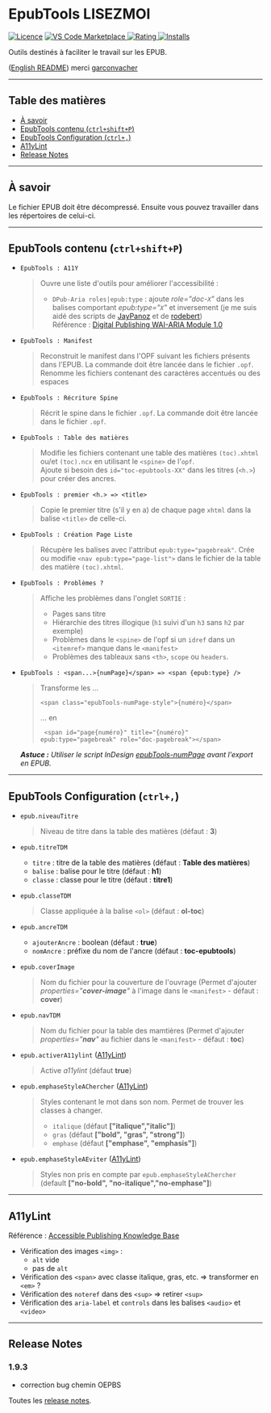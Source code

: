 # EpubTools LISEZMOI <!-- omit in toc -->

[![Licence](https://img.shields.io/github/license/civodulab/epubtools.svg)](https://github.com/civodulab/epubtools)
[![VS Code Marketplace](https://vsmarketplacebadge.apphb.com/version-short/civodulab.epubtools.svg) ![Rating](https://vsmarketplacebadge.apphb.com/rating-short/civodulab.epubtools.svg) ![Installs](https://vsmarketplacebadge.apphb.com/installs/civodulab.epubtools.svg)](https://marketplace.visualstudio.com/items?itemName=civodulab.epubtools)

Outils destinés à faciliter le travail sur les EPUB.

([English README](README.en.md)) merci [garconvacher](https://github.com/garconvacher)

***

## Table des matières <!-- omit in toc -->
- [À savoir](#%C3%A0-savoir)
- [EpubTools contenu (`ctrl+shift+P`) <a id="epubtools-contenu"></a>](#epubtools-contenu-ctrlshiftp-a-id%22epubtools-contenu%22a)
- [EpubTools Configuration (`ctrl+,`) <a id="epubtools-configuration"></a>](#epubtools-configuration-ctrl-a-id%22epubtools-configuration%22a)
- [A11yLint](#a11ylint)
- [Release Notes](#release-notes)

***

## À savoir

Le fichier EPUB doit être décompressé. Ensuite vous pouvez travailler dans les répertoires de celui-ci.

***

## EpubTools contenu (`ctrl+shift+P`) <a id="epubtools-contenu"></a>

- `EpubTools : A11Y`
  > Ouvre une liste d'outils pour améliorer l'accessibilité :
  > - `DPub-Aria roles|epub:type` : ajoute _role="doc-`X`"_ dans les balises comportant _epub:type="`X`"_ et inversement (je me suis aidé des scripts de [JayPanoz](https://gist.github.com/JayPanoz/45896f17a69892de9a121d701c578d1e) et de [rodebert](https://gist.github.com/rodebert/81837a2676cf2c04819a582c3eb49c13))  
  > Référence : [Digital Publishing WAI-ARIA Module 1.0](https://www.w3.org/TR/dpub-aria-1.0/)

- `EpubTools : Manifest`
  > Reconstruit le manifest dans l'OPF suivant les fichiers présents dans l'EPUB. La commande doit être lancée dans le fichier `.opf`.  
  > Renomme les fichiers contenant des caractères accentués ou des espaces

- `EpubTools : Récriture Spine`
  > Récrit le spine dans le fichier `.opf`. La commande doit être lancée dans le fichier `.opf`.  

- `EpubTools : Table des matières`

  > Modifie les fichiers contenant une table des matières `(toc).xhtml` ou/et `(toc).ncx` en utilisant le `<spine>` de l'`opf`.  
  > Ajoute si besoin des `id="toc-epubtools-XX"` dans les titres (`<h.>`) pour créer des ancres.

- `EpubTools : premier <h.> => <title>`

  > Copie le premier titre (s'il y en a) de chaque page `xhtml` dans la balise `<title>` de celle-ci.

- `EpubTools : Création Page Liste`

  >  Récupère les balises avec l'attribut `epub:type="pagebreak"`. Crée ou modifie `<nav epub:type="page-list">` dans le fichier de la table des matière `(toc).xhtml`.

- `EpubTools : Problèmes ?`

  >  Affiche les problèmes dans l'onglet `SORTIE` :
  > - Pages sans titre
  > - Hiérarchie des titres illogique (`h1` suivi d'un `h3` sans `h2` par exemple)
  > - Problèmes dans le `<spine>` de l'opf si un `idref` dans un `<itemref>` manque dans le `<manifest>`
  > - Problèmes des tableaux sans `<th>`, `scope` ou `headers`.

- `EpubTools : <span...>{numPage}</span> => <span {epub:type} />`

  >  Transforme les ...
  > ```xhtml
  > <span class="epubTools-numPage-style">{numéro}</span>
  > ```
  > ... en
  > ```xhtml
  >  <span id="page{numéro}" title="{numéro}" epub:type="pagebreak" role="doc-pagebreak"></span>
  >  ```

  _**Astuce :** Utiliser le script InDesign [epubTools-numPage](https://github.com/civodulab/epubTools-numPage) avant l'export en EPUB._

***

## EpubTools Configuration (`ctrl+,`) <a id="epubtools-configuration"></a>

- `epub.niveauTitre`
  > Niveau de titre dans la table des matières (défaut : **3**)

- `epub.titreTDM`
  - `titre` : titre de la table des matières (défaut : **Table des matières**)
  - `balise` : balise pour le titre (défaut : **h1**)
  - `classe` : classe pour le titre (défaut : **titre1**)

- `epub.classeTDM`
  > Classe appliquée à la balise `<ol>` (défaut : **ol-toc**)

- `epub.ancreTDM`
  - `ajouterAncre` : boolean  (défaut : **true**)
  - `nomAncre` : préfixe du nom de l'ancre (défaut : **toc-epubtools**)

- `epub.coverImage`
  > Nom du fichier pour la couverture de l'ouvrage (Permet d'ajouter  _properties="**cover-image**"_ à l'image dans le `<manifest>` - défaut : **cover**)

- `epub.navTDM`
  > Nom du fichier pour la table des mamtières (Permet d'ajouter  _properties="**nav**"_ au fichier dans le `<manifest>` - défaut : **toc**)

- `epub.activerA11ylint` ([A11yLint](#a11ylint))
  > Active _a11ylint_ (défaut **true**)

- `epub.emphaseStyleAChercher` ([A11yLint](#a11ylint))
  > Styles contenant le mot dans son nom. Permet de trouver les classes à changer.
  > - `italique` (défaut **["italique","italic"]**)
  > - `gras` (défaut **["bold", "gras", "strong"]**)
  > - `emphase` (défaut **["emphase", "emphasis"]**)

- `epub.emphaseStyleAEviter` ([A11yLint](#a11ylint))
  > Styles non pris en compte par `epub.emphaseStyleAChercher` (default **["no-bold", "no-italique","no-emphase"]**)

***

## A11yLint

Référence : [Accessible Publishing Knowledge Base](http://kb.daisy.org/publishing/)

- Vérification des images `<img>` :
  - `alt` vide
  - pas de `alt`
- Vérification des `<span>` avec classe italique, gras, etc. => transformer en `<em>` ?
- Vérification des `noteref` dans des `<sup>` => retirer `<sup>`
- Vérification des `aria-label` et `controls` dans les balises `<audio>` et `<video>`

***

## Release Notes

### 1.9.3 <!-- omit in toc -->

- correction bug chemin OEPBS

Toutes les [release notes](CHANGELOG.md).